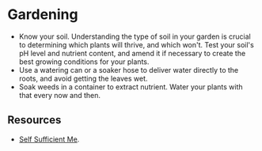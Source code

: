 # Gardening

- Know your soil. Understanding the type of soil in your garden is crucial to determining which plants will thrive, and which won't. Test your soil's pH level and nutrient content, and amend it if necessary to create the best growing conditions for your plants.
- Use a watering can or a soaker hose to deliver water directly to the roots, and avoid getting the leaves wet.
- Soak weeds in a container to extract nutrient. Water your plants with that every now and then.

## Resources

- [Self Sufficient Me](https://www.youtube.com/@Selfsufficientme).
